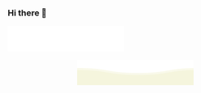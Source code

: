 ### Hi there 👋



<!--
**silacpr/silacpr** is a ✨ _special_ ✨ repository because its `README.md` (this file) appears on your GitHub profile.

Here are some ideas to get you started:

- 🔭 I’m currently working on ...
- 🌱 I’m currently learning ...
- 👯 I’m looking to collaborate on ...
- 🤔 I’m looking for help with ...
- 💬 Ask me about ...
- 📫 How to reach me: ...
- 😄 Pronouns: ...
- ⚡ Fun fact: ...
-->



<p>
        <img src="https://github.com/silacpr/silacpr/blob/main/svg/top.svg" alt="Github Stats" />
</p>

<p align="center">
        <img src="https://github.com/silacpr/silacpr/blob/main/svg/bottom.svg" alt="Github Stats" />
</p>
